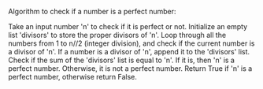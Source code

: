 Algorithm to check if a number is a perfect number:

Take an input number 'n' to check if it is perfect or not.
Initialize an empty list 'divisors' to store the proper divisors of 'n'.
Loop through all the numbers from 1 to n//2 (integer division), and check if the current number is a divisor of 'n'.
If a number is a divisor of 'n', append it to the 'divisors' list.
Check if the sum of the 'divisors' list is equal to 'n'. If it is, then 'n' is a perfect number. Otherwise, it is not a perfect number.
Return True if 'n' is a perfect number, otherwise return False.

